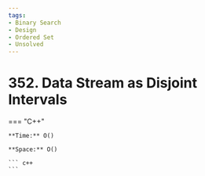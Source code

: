 ```yaml
---
tags:
- Binary Search
- Design
- Ordered Set
- Unsolved
---
```



# 352. Data Stream as Disjoint Intervals

=== "C++"

    **Time:** O()

    **Space:** O()

    ``` c++
    ```
